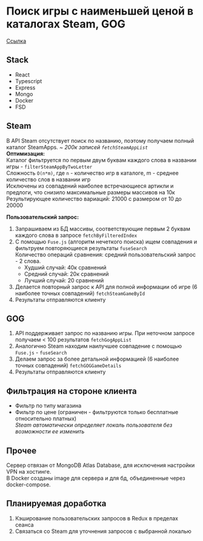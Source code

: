 # Поиск игры с наименьшей ценой в каталогах Steam, GOG
[Ссылка](https://ragna13377.github.io/gameHub/)

## Stack
* React
* Typescript
* Express
* Mongo
* Docker
* FSD

## Steam 
В API Steam отсутствует поиск по названию, поэтому получаем полный каталог SteamApps. _~ 200к записей `fetchSteamAppList`_  
**Оптимизация:**  
Каталог фильтруется по первым двум буквам каждого слова в названии игры - `filterSteamAppByTwoLetter`  
Сложность `O(n*m)`, где `n` - количество игр в каталоге, m - среднее количество слов в названии игр  
Исключены из совпадений наиболее встречающиеся артикли и предлоги, что снизило максимальные размеры массивов на 10к 
Результирующее количество вариаций: 21000 с размером от 10 до 20000

**Пользовательский запрос:**
1. Запрашиваем из БД массивы, соответствующие первым 2 буквам каждого слова в запросе `fetchByFilteredIndex`  
2. С помощью `Fuse.js` (алгоритм нечеткого поиска) ищем совпадения и фильтруем повторяющиеся результаты `fuseSearch`  
Количество операций сравнения: средний пользовательский запрос - 2 слова.  
   * Худший случай: 40к сравнений  
   * Средний случай: 20к сравнений
   * Лучший случай: 20 сравнений
3. Делается повторный запрос к API для полной информации об игре (6 наиболее точных совпадений) `fetchSteamGameById`  
4. Результаты отправляются клиенту

## GOG
1. API поддерживает запрос по названию игры. При неточном запросе получаем < 100 результатов `fetchGogAppList`  
2. Аналогично Steam находим наилучшее совпадение с помощью `Fuse.js` - `fuseSearch`  
3. Делаем запрос за более детальной информацией (6 наиболее точных совпадений) `fetchGOGGameDetails`  
4. Результаты отправляются клиенту

## Фильтрация на стороне клиента
* Фильтр по типу магазина
* Фильтр по цене (ограничен - фильтруются только бесплатные относительно платных)  
_Steam автоматически определяет локаль пользователя без возможности ее изменить_

## Прочее

Сервер отвязан от MongoDB Atlas Database, для исключения настройки VPN на хостинге.  
В Docker созданы image для сервера и для бд, объединенные через docker-compose.

## Планируемая доработка
1. Кэширование пользовательских запросов в Redux в пределах сеанса
2. Связаться со Steam для уточнения запросов с выбранной локалью